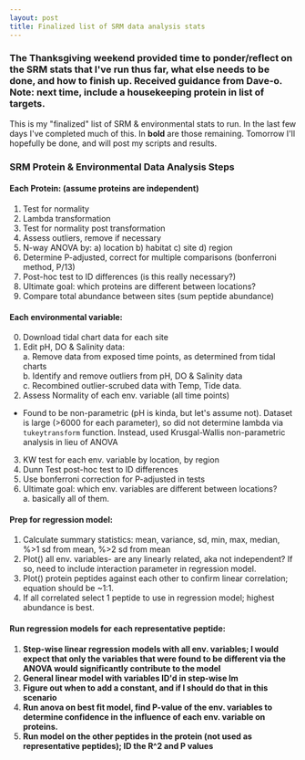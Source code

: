 ```yaml
---
layout: post
title: Finalized list of SRM data analysis stats
---
```


### The Thanksgiving weekend provided time to ponder/reflect on the SRM stats that I've run thus far, what else needs to be done, and how to finish up.  Received guidance from Dave-o.  Note: next time, include a housekeeping protein in list of targets. 

This is my "finalized" list of SRM & environmental stats to run. In the last few days I've completed much of this. In **bold** are those remaining. Tomorrow I'll hopefully be done, and will post my scripts and results. 

### SRM Protein & Environmental Data Analysis Steps  

#### Each Protein:  (assume proteins are independent)  
1. Test for normality  
2. Lambda transformation  
3. Test for normality post transformation  
4. Assess outliers, remove if necessary  
5. N-way ANOVA by: a) location b) habitat c) site d) region  
6. Determine P-adjusted, correct for multiple comparisons (bonferroni method, P/13)  
7. Post-hoc test to ID differences  (is this really necessary?)  
8. Ultimate goal: which proteins are different between locations?  
9. Compare total abundance between sites (sum peptide abundance)  

#### Each environmental variable:  
0. Download tidal chart data for each site  
1. Edit pH, DO & Salinity data:  
  a. Remove data from exposed time points, as determined from tidal charts  
  b. Identify and remove outliers from pH, DO & Salinity data  
  c. Recombined outlier-scrubed data with Temp, Tide data.  
2. Assess Normality of each env. variable (all time points)  
  * Found to be non-parametric (pH is kinda, but let's assume not). Dataset is large (>6000 for each parameter), so did not determine lambda via `tukeytransform` function. Instead, used Krusgal-Wallis non-parametric analysis in lieu of ANOVA  
3. KW test for each env. variable by location, by region  
4. Dunn Test post-hoc test to ID differences   
5. Use bonferroni correction for P-adjusted in tests  
6. Ultimate goal: which env. variables are different between locations?  
  a. basically all of them.  

#### Prep for regression model:  
1. Calculate summary statistics: mean, variance, sd, min, max, median, %>1 sd from mean, %>2 sd from mean      
2. Plot() all env. variables- are any linearly related, aka not independent? If so, need to include interaction parameter in regression model.   
3. Plot() protein peptides against each other to confirm linear correlation; equation should be ~1:1.  
4. If all correlated select 1 peptide to use in regression model; highest abundance is best.  

#### Run regression models for each representative peptide:   
1. **Step-wise linear regression models with all env. variables; I would expect that only the variables that were found to be different via the ANOVA would significantly contribute to the model**  
2. **General linear model  with variables ID'd in step-wise lm**  
3. **Figure out when to add a constant, and if I should do that in this scenario**    
4. **Run anova on best fit model, find P-value of the env. variables to determine confidence in the influence of each env. variable on proteins.**    
5. **Run model on the other peptides in the protein (not used as representative peptides); ID the R^2 and P values**    
     
